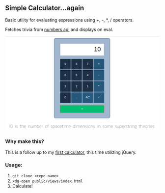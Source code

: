## Simple Calculator...again

Basic utility for evaluating expressions using +, -, \*, / operators.

Fetches trivia from [numbers api](http://www.numbersapi.com) and displays on eval. 

![calc screenshot](/public/img/screenshot.png?raw=true)

### Why make this?

This is a follow up to my [first calculator](https://github.com/MikeEngerer/calculator), this time utilizing jQuery. 

### Usage:

1. ```git clone <repo name>``` 
2. ```xdg-open public/views/index.html```
3. Calculate!
